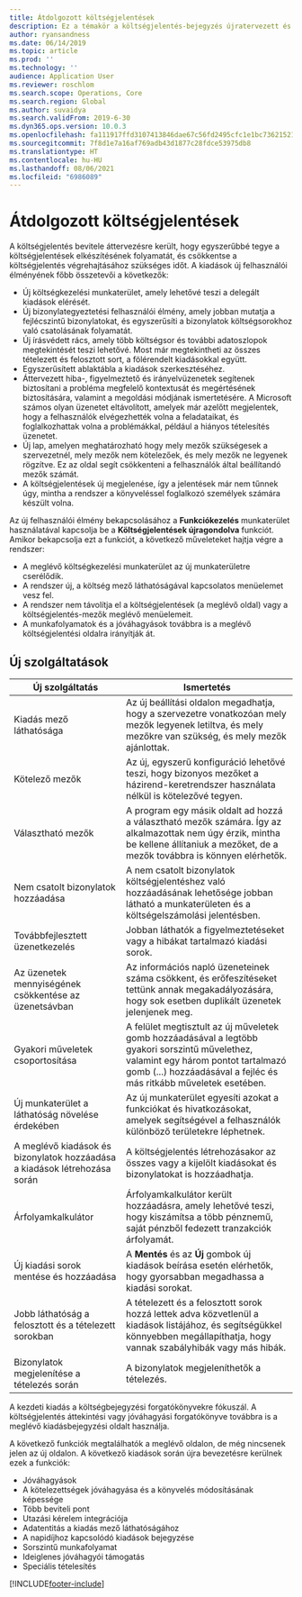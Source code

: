 ```yaml
---
title: Átdolgozott költségjelentések
description: Ez a témakör a költségjelentés-bejegyzés újratervezett és újragondolt felhasználói élményére vonatkozó információkat tartalmaz.
author: ryansandness
ms.date: 06/14/2019
ms.topic: article
ms.prod: ''
ms.technology: ''
audience: Application User
ms.reviewer: roschlom
ms.search.scope: Operations, Core
ms.search.region: Global
ms.author: suvaidya
ms.search.validFrom: 2019-6-30
ms.dyn365.ops.version: 10.0.3
ms.openlocfilehash: fa111917ffd3107413846dae67c56fd2495cfc1e1bc7362152138efd7bf3b869
ms.sourcegitcommit: 7f8d1e7a16af769adb43d1877c28fdce53975db8
ms.translationtype: HT
ms.contentlocale: hu-HU
ms.lasthandoff: 08/06/2021
ms.locfileid: "6986089"
---
```

# <a name="redesigned-expense-reports"></a>Átdolgozott költségjelentések

A költségjelentés bevitele áttervezésre került, hogy egyszerűbbé tegye a költségjelentések elkészítésének folyamatát, és csökkentse a költségjelentés végrehajtásához szükséges időt. A kiadások új felhasználói élményének főbb összetevői a következők:

- Új költségkezelési munkaterület, amely lehetővé teszi a delegált kiadások elérését.
- Új bizonylategyeztetési felhasználói élmény, amely jobban mutatja a fejlécszintű bizonylatokat, és egyszerűsíti a bizonylatok költségsorokhoz való csatolásának folyamatát.
- Új írásvédett rács, amely több költségsor és további adatoszlopok megtekintését teszi lehetővé. Most már megtekintheti az összes tételezett és felosztott sort, a fölérendelt kiadásokkal együtt.
- Egyszerűsített ablaktábla a kiadások szerkesztéséhez.
- Áttervezett hiba-, figyelmeztető és irányelvüzenetek segítenek biztosítani a probléma megfelelő kontextusát és megértésének biztosítására, valamint a megoldási módjának ismertetésére. A Microsoft számos olyan üzenetet eltávolított, amelyek már azelőtt megjelentek, hogy a felhasználók elvégezhették volna a feladataikat, és foglalkozhattak volna a problémákkal, például a hiányos tételesítés üzenetet.
- Új lap, amelyen meghatározható hogy mely mezők szükségesek a szervezetnél, mely mezők nem kötelezőek, és mely mezők ne legyenek rögzítve. Ez az oldal segít csökkenteni a felhasználók által beállítandó mezők számát.
- A költségjelentések új megjelenése, így a jelentések már nem tűnnek úgy, mintha a rendszer a könyveléssel foglalkozó személyek számára készült volna.

Az új felhasználói élmény bekapcsolásához a **Funkciókezelés** munkaterület használatával kapcsolja be a **Költségjelentések újragondolva** funkciót. Amikor bekapcsolja ezt a funkciót, a következő műveleteket hajtja végre a rendszer:

- A meglévő költségkezelési munkaterület az új munkaterületre cserélődik.
- A rendszer új, a költség mező láthatóságával kapcsolatos menüelemet vesz fel.
- A rendszer nem távolítja el a költségjelentések (a meglévő oldal) vagy a költségjelentés-mezők meglévő menüelemeit.
- A munkafolyamatok és a jóváhagyások továbbra is a meglévő költségjelentési oldalra irányítják át.

## <a name="new-features"></a>Új szolgáltatások

| Új szolgáltatás | Ismertetés |
|---|----|
| Kiadás mező láthatósága | Az új beállítási oldalon megadhatja, hogy a szervezetre vonatkozóan mely mezők legyenek letiltva, és mely mezőkre van szükség, és mely mezők ajánlottak. |
| Kötelező mezők | Az új, egyszerű konfiguráció lehetővé teszi, hogy bizonyos mezőket a házirend-keretrendszer használata nélkül is kötelezővé tegyen. |
| Választható mezők | A program egy másik oldalt ad hozzá a választható mezők számára. Így az alkalmazottak nem úgy érzik, mintha be kellene állítaniuk a mezőket, de a mezők továbbra is könnyen elérhetők. |
| Nem csatolt bizonylatok hozzáadása | A nem csatolt bizonylatok költségjelentéshez való hozzáadásának lehetősége jobban látható a munkaterületen és a költségelszámolási jelentésben. |
| Továbbfejlesztett üzenetkezelés | Jobban láthatók a figyelmeztetéseket vagy a hibákat tartalmazó kiadási sorok. |
| Az üzenetek mennyiségének csökkentése az üzenetsávban| Az információs napló üzeneteinek száma csökkent, és erőfeszítéseket tettünk annak megakadályozására, hogy sok esetben duplikált üzenetek jelenjenek meg. |
| Gyakori műveletek csoportosítása | A felület megtisztult az új műveletek gomb hozzáadásával a legtöbb gyakori sorszintű művelethez, valamint egy három pontot tartalmazó gomb (...) hozzáadásával a fejléc és más ritkább műveletek esetében. |
| Új munkaterület a láthatóság növelése érdekében | Az új munkaterület egyesíti azokat a funkciókat és hivatkozásokat, amelyek segítségével a felhasználók különböző területekre léphetnek. |
| A meglévő kiadások és bizonylatok hozzáadása a kiadások létrehozása során | A költségjelentés létrehozásakor az összes vagy a kijelölt kiadásokat és bizonylatokat is hozzáadhatja. |
| Árfolyamkalkulátor | Árfolyamkalkulátor került hozzáadásra, amely lehetővé teszi, hogy kiszámítsa a több pénznemű, saját pénzből fedezett tranzakciók árfolyamát. |
| Új kiadási sorok mentése és hozzáadása | A **Mentés** és az **Új** gombok új kiadások beírása esetén elérhetők, hogy gyorsabban megadhassa a kiadási sorokat. |
| Jobb láthatóság a felosztott és a tételezett sorokban | A tételezett és a felosztott sorok hozzá lettek adva közvetlenül a kiadások listájához, és segítségükkel könnyebben megállapíthatja, hogy vannak szabályhibák vagy más hibák. |
| Bizonylatok megjelenítése a tételezés során | A bizonylatok megjeleníthetők a tételezés. |

A kezdeti kiadás a költségbejegyzési forgatókönyvekre fókuszál. A költségjelentés áttekintési vagy jóváhagyási forgatókönyve továbbra is a meglévő kiadásbejegyzési oldalt használja.

A következő funkciók megtalálhatók a meglévő oldalon, de még nincsenek jelen az új oldalon. A következő kiadások során újra bevezetésre kerülnek ezek a funkciók:

- Jóváhagyások
- A kötelezettségek jóváhagyása és a könyvelés módosításának képessége
- Több beviteli pont
- Utazási kérelem integrációja
- Adatentitás a kiadás mező láthatóságához
- A napidíjhoz kapcsolódó kiadások bejegyzése
- Sorszintű munkafolyamat
- Ideiglenes jóváhagyói támogatás
- Speciális tételesítés


[!INCLUDE[footer-include](../includes/footer-banner.md)]